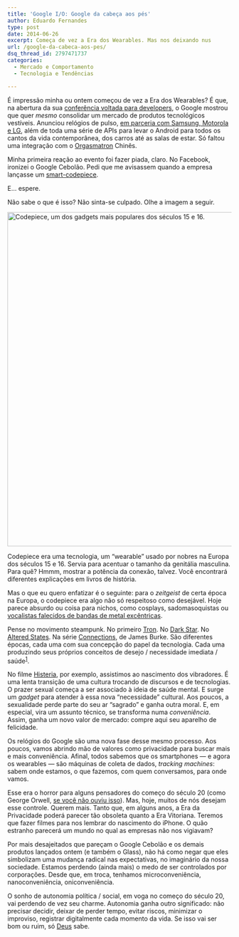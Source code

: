 ```yaml
---
title: 'Google I/O: Google da cabeça aos pés'
author: Eduardo Fernandes
type: post
date: 2014-06-26
excerpt: Começa de vez a Era dos Wearables. Mas nos deixando nus
url: /google-da-cabeca-aos-pes/
dsq_thread_id: 2797471737
categories:
  - Mercado e Comportamento
  - Tecnologia e Tendências

---
```

É impressão minha ou ontem começou de vez a Era dos Wearables? É que, na abertura da sua [conferência voltada para developers][1], o Google mostrou que quer _mesmo_ consolidar um mercado de produtos tecnológicos vestíveis. Anunciou relógios de pulso, [em parceria com Samsung, Motorola e LG][2], além de toda uma série de APIs para levar o Android para todos os cantos da vida contemporânea, dos carros até as salas de estar. Só faltou uma integração com o [Orgasmatron][3] Chinês.

Minha primeira reação ao evento foi fazer piada, claro. No Facebook, ironizei o Google Cebolão. Pedi que me avisassem quando a empresa lançasse um [smart-codepiece][4].

E… espere.

Não sabe o que é isso? Não sinta-se culpado. Olhe a imagem a seguir.

<img src="http://tableless.com.br/uploads/2014/06/codepiece.jpg" alt="Codepiece, um dos gadgets mais populares dos séculos 15 e 16. " width="640" height="751" class="size-full wp-image-43176" srcset="uploads/2014/06/codepiece.jpg 640w, uploads/2014/06/codepiece-118x139.jpg 118w, uploads/2014/06/codepiece-400x469.jpg 400w" sizes="(max-width: 640px) 100vw, 640px" />

Codepiece era uma tecnologia, um &#8220;wearable&#8221; usado por nobres na Europa dos séculos 15 e 16. Servia para acentuar o tamanho da genitália masculina. Para quê? Hmmm, mostrar a potência da conexão, talvez. Você encontrará diferentes explicações em livros de história.

Mas o que eu quero enfatizar é o seguinte: para o _zeitgeist_ de certa época na Europa, o codepiece era algo não só respeitoso como desejável. Hoje parece absurdo ou coisa para nichos, como cosplays, sadomasoquistas ou [vocalistas falecidos de bandas de metal excêntricas][5].

Pense no movimento steampunk. No primeiro [Tron][6]. No [Dark Star][7]. No [Altered States][8]. Na série [Connections][9], de James Burke. São diferentes épocas, cada uma com sua concepção do papel da tecnologia. Cada uma produzindo seus próprios conceitos de desejo / necessidade imediata / saúde<sup id="fnref:1"><a href="1" rel="footnote">1</a></sup>.

No filme [Histeria][10], por exemplo, assistimos ao nascimento dos vibradores. É uma lenta transição de uma cultura trocando de discursos e de tecnologias. O prazer sexual começa a ser associado à ideia de saúde mental. E surge um _gadget_ para atender à essa nova &#8220;necessidade&#8221; cultural. Aos poucos, a sexualidade perde parte do seu ar &#8220;sagrado&#8221; e ganha outra moral. E, em especial, vira um assunto técnico, se transforma numa _conveniência_. Assim, ganha um novo valor de mercado: compre aqui seu aparelho de felicidade.

Os relógios do Google são uma nova fase desse mesmo processo. Aos poucos, vamos abrindo mão de valores como privacidade para buscar mais e mais conveniência. Afinal, todos sabemos que os smartphones — e agora os wearables — são máquinas de coleta de dados, _tracking machines_: sabem onde estamos, o que fazemos, com quem conversamos, para onde vamos.

Esse era o horror para alguns pensadores do começo do século 20 (como George Orwell, [se você não ouviu isso][11]). Mas, hoje, muitos de nós desejam esse controle. Querem mais. Tanto que, em alguns anos, a Era da Privacidade poderá parecer tão obsoleta quanto a Era Vitoriana. Teremos que fazer filmes para nos lembrar do nascimento do iPhone. O quão estranho parecerá um mundo no qual as empresas não nos vigiavam?

Por mais desajeitados que pareçam o Google Cebolão e os demais produtos lançados ontem (e também o Glass), não há como negar que eles simbolizam uma mudança radical nas expectativas, no imaginário da nossa sociedade. Estamos perdendo (ainda mais) o medo de ser controlados por corporações. Desde que, em troca, tenhamos microconveniência, nanoconveniência, oniconveniência.

O sonho de autonomia política / social, em voga no começo do século 20, vai perdendo de vez seu charme. Autonomia ganha outro significado: não precisar decidir, deixar de perder tempo, evitar riscos, minimizar o improviso, registrar digitalmente cada momento da vida. Se isso vai ser bom ou ruim, só [Deus][12] sabe.

[^1]:    
    E, por outro lado, também seu senso de ridículo e seu revival para nichos.<a href="1" rev="footnote">&#8617;</a>

 [1]: https://www.google.com/events/io
 [2]: http://www.engadget.com/2014/06/26/android-wear-watches-compared/
 [3]: http://www.inquisitr.com/1314659/orgasmatron-automatic-sperm-extractors-installed-into-chinese-hospitals-video/
 [4]: https://en.wikipedia.org/wiki/Codpiece
 [5]: https://en.wikipedia.org/wiki/Oderus_Urungus
 [6]: https://en.wikipedia.org/wiki/Tron
 [7]: http://goo.gl/LBQAuy
 [8]: https://en.wikipedia.org/wiki/Altered_States
 [9]: https://www.youtube.com/watch?v=4sb7bOljBAQ
 [10]: http://goo.gl/56VcEY
 [11]: http://toe.prx.org/2014/04/1984-the-year-not-the-book/
 [12]: https://twitter.com/OCriador